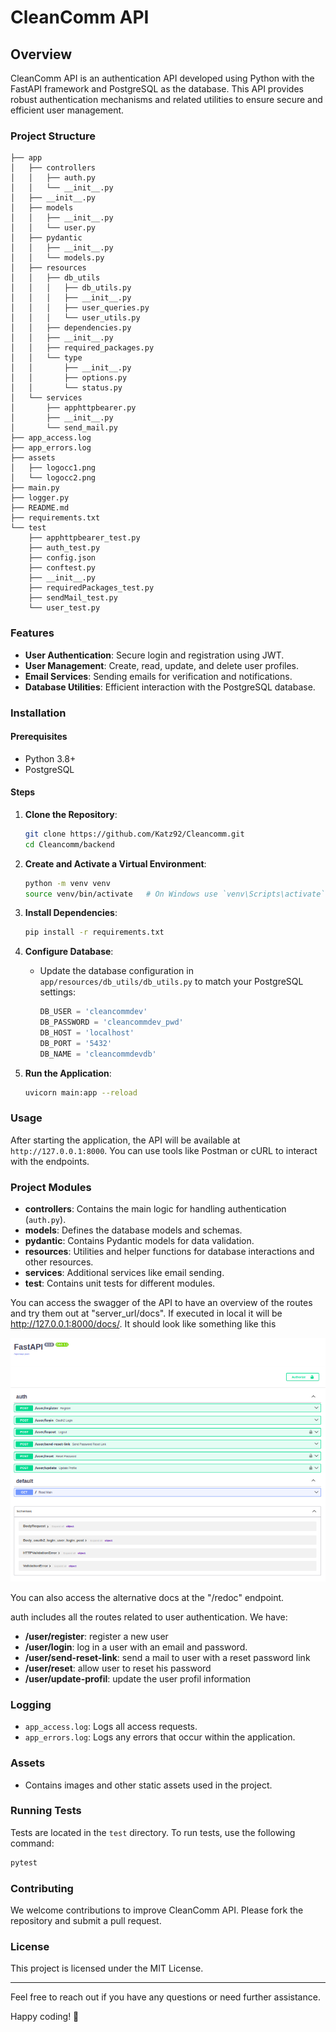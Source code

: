 # CleanComm API

## Overview

CleanComm API is an authentication API developed using Python with the FastAPI framework and PostgreSQL as the database. This API provides robust authentication mechanisms and related utilities to ensure secure and efficient user management.

### Project Structure

```text
├── app
│   ├── controllers
│   │   ├── auth.py
│   │   └── __init__.py
│   ├── __init__.py
│   ├── models
│   │   ├── __init__.py
│   │   └── user.py
│   ├── pydantic
│   │   ├── __init__.py
│   │   └── models.py
│   ├── resources
│   │   ├── db_utils
│   │   │   ├── db_utils.py
│   │   │   ├── __init__.py
│   │   │   ├── user_queries.py
│   │   │   └── user_utils.py
│   │   ├── dependencies.py
│   │   ├── __init__.py
│   │   ├── required_packages.py
│   │   └── type
│   │       ├── __init__.py
│   │       ├── options.py
│   │       └── status.py
│   └── services
│       ├── apphttpbearer.py
│       ├── __init__.py
│       └── send_mail.py
├── app_access.log
├── app_errors.log
├── assets
│   ├── logocc1.png
│   └── logocc2.png
├── main.py
├── logger.py
├── README.md
├── requirements.txt
└── test
    ├── apphttpbearer_test.py
    ├── auth_test.py
    ├── config.json
    ├── conftest.py
    ├── __init__.py
    ├── requiredPackages_test.py
    ├── sendMail_test.py
    └── user_test.py
```

### Features

- **User Authentication**: Secure login and registration using JWT.
- **User Management**: Create, read, update, and delete user profiles.
- **Email Services**: Sending emails for verification and notifications.
- **Database Utilities**: Efficient interaction with the PostgreSQL database.

### Installation

#### Prerequisites

- Python 3.8+
- PostgreSQL

#### Steps

1. **Clone the Repository**:

    ```sh
    git clone https://github.com/Katz92/Cleancomm.git
    cd Cleancomm/backend
    ```

2. **Create and Activate a Virtual Environment**:

    ```sh
    python -m venv venv
    source venv/bin/activate   # On Windows use `venv\Scripts\activate`
    ```

3. **Install Dependencies**:

    ```sh
    pip install -r requirements.txt
    ```

4. **Configure Database**:
    - Update the database configuration in `app/resources/db_utils/db_utils.py` to match your PostgreSQL settings:

        ```python
        DB_USER = 'cleancommdev'
        DB_PASSWORD = 'cleancommdev_pwd'
        DB_HOST = 'localhost'
        DB_PORT = '5432'
        DB_NAME = 'cleancommdevdb'
        ```

5. **Run the Application**:

    ```sh
    uvicorn main:app --reload
    ```

### Usage

After starting the application, the API will be available at `http://127.0.0.1:8000`. You can use tools like Postman or cURL to interact with the endpoints.

### Project Modules

- **controllers**: Contains the main logic for handling authentication (`auth.py`).
- **models**: Defines the database models and schemas.
- **pydantic**: Contains Pydantic models for data validation.
- **resources**: Utilities and helper functions for database interactions and other resources.
- **services**: Additional services like email sending.
- **test**: Contains unit tests for different modules.

You can access the swagger of the API to have an overview of the routes and try them out at "server_url/docs".
If executed in local it will be <http://127.0.0.1:8000/docs/>. It should look like something like this

![routes_overview](assets/overview.png)

You can also access the alternative docs at the "/redoc" endpoint.

auth includes all the routes related to user authentication. We have:

- **/user/register**: register a new user
- **/user/login**: log in a user with an email and password.
- **/user/send-reset-link**: send a mail to user with a reset password link
- **/user/reset**: allow user to reset his password
- **/user/update-profil**: update the user profil information

### Logging

- `app_access.log`: Logs all access requests.
- `app_errors.log`: Logs any errors that occur within the application.

### Assets

- Contains images and other static assets used in the project.

### Running Tests

Tests are located in the `test` directory. To run tests, use the following command:

```sh
pytest
```

### Contributing

We welcome contributions to improve CleanComm API. Please fork the repository and submit a pull request.

### License

This project is licensed under the MIT License.

---

Feel free to reach out if you have any questions or need further assistance.

Happy coding! 🚀
